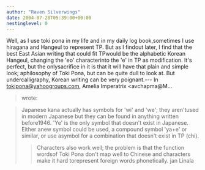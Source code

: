 ```yaml
---
author: "Raven Silverwings"
date: 2004-07-28T05:39:00+00:00
nestinglevel: 0
---
```

Well, as I use toki pona in my life and in my daily log book,sometimes I use hiragana and Hangeul to represent TP. But as I findout later, I find that the best East Asian writing that could fit TPwould be the alphabetic Korean Hangeul, changing the 'eo' characterinto the 'e' in TP as modification. It's perfect, but the onlysacrifice in it is that it will have that plain and simple look; aphilosophy of Toki Pona, but can be quite dull to look at. But undercalligraphy, Korean writing can be very poignant.---
 In [tokipona@yahoogroups.com](mailto://tokipona@yahoogroups.com), Amelia Imperatrix <avchapma@M...
>wrote:

> Japanese kana actually has symbols for 'wi' and 'we'; they aren'tused in
> modern Japanese but they can be found in anything written before1946.
> 'Ye' is the only symbol that doesn't exist in Japanese. Either anew
> symbol could be used, a compound symbol 'ya+e' or similar, or use asymbol
> for a combination that doesn't exist in TP (chi).
>> Characters also work well; the problem is that the function wordsof Toki
> Pona don't map well to Chinese and characters make it hard torepresent
> foreign words phonetically.
>> jan Linala
>